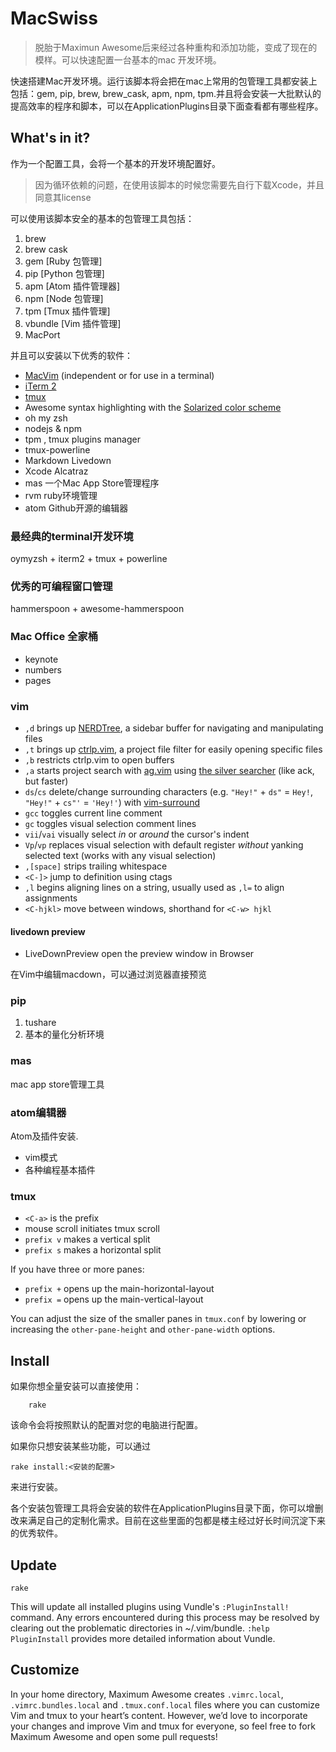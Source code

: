 # MacSwiss

> 脱胎于Maximun Awesome后来经过各种重构和添加功能，变成了现在的模样。可以快速配置一台基本的mac 开发环境。

快速搭建Mac开发环境。运行该脚本将会把在mac上常用的包管理工具都安装上包括：gem, pip, brew, brew_cask, apm, npm, tpm.并且将会安装一大批默认的提高效率的程序和脚本，可以在ApplicationPlugins目录下面查看都有哪些程序。

## What's in it?


作为一个配置工具，会将一个基本的开发环境配置好。

> 因为循环依赖的问题，在使用该脚本的时候您需要先自行下载Xcode，并且同意其license

可以使用该脚本安全的基本的包管理工具包括：

1. brew
2. brew cask
3. gem [Ruby 包管理]
4. pip [Python 包管理]
5. apm [Atom 插件管理器]
6. npm [Node 包管理]
7. tpm [Tmux 插件管理]
8. vbundle [Vim 插件管理]
9. MacPort


并且可以安装以下优秀的软件：

* [MacVim](https://github.com/macvim-dev/macvim) (independent or for use in a terminal)
* [iTerm 2](http://www.iterm2.com/)
* [tmux](http://tmux.github.io/)
* Awesome syntax highlighting with the [Solarized color scheme](http://ethanschoonover.com/solarized)
* oh my zsh
* nodejs & npm
* tpm , tmux plugins manager
* tmux-powerline
* Markdown Livedown
* Xcode Alcatraz
* mas 一个Mac App Store管理程序
* rvm ruby环境管理
* atom Github开源的编辑器


### 最经典的terminal开发环境

oymyzsh + iterm2 + tmux + powerline

### 优秀的可编程窗口管理

hammerspoon + awesome-hammerspoon



### Mac Office 全家桶

* keynote
* numbers
* pages

### vim

* `,d` brings up [NERDTree](https://github.com/scrooloose/nerdtree), a sidebar buffer for navigating and manipulating files
* `,t` brings up [ctrlp.vim](https://github.com/ctrlpvim/ctrlp.vim), a project file filter for easily opening specific files
* `,b` restricts ctrlp.vim to open buffers
* `,a` starts project search with [ag.vim](https://github.com/rking/ag.vim) using [the silver searcher](https://github.com/ggreer/the_silver_searcher) (like ack, but faster)
* `ds`/`cs` delete/change surrounding characters (e.g. `"Hey!"` + `ds"` = `Hey!`, `"Hey!"` + `cs"'` = `'Hey!'`) with [vim-surround](https://github.com/tpope/vim-surround)
* `gcc` toggles current line comment
* `gc` toggles visual selection comment lines
* `vii`/`vai` visually select *in* or *around* the cursor's indent
* `Vp`/`vp` replaces visual selection with default register *without* yanking selected text (works with any visual selection)
* `,[space]` strips trailing whitespace
* `<C-]>` jump to definition using ctags
* `,l` begins aligning lines on a string, usually used as `,l=` to align assignments
* `<C-hjkl>` move between windows, shorthand for `<C-w> hjkl`

####  livedown preview

* LiveDownPreview open the preview window in Browser

在Vim中编辑macdown，可以通过浏览器直接预览


### pip

1. tushare
2. 基本的量化分析环境

### mas

mac app store管理工具

### atom编辑器

Atom及插件安装.

* vim模式
* 各种编程基本插件



### tmux

* `<C-a>` is the prefix
* mouse scroll initiates tmux scroll
* `prefix v` makes a vertical split
* `prefix s` makes a horizontal split

If you have three or more panes:
* `prefix +` opens up the main-horizontal-layout
* `prefix =` opens up the main-vertical-layout

You can adjust the size of the smaller panes in `tmux.conf` by lowering or increasing the `other-pane-height` and `other-pane-width` options.

## Install

如果你想全量安装可以直接使用：
~~~
    rake
~~~

该命令会将按照默认的配置对您的电脑进行配置。

如果你只想安装某些功能，可以通过

~~~
rake install:<安装的配置>
~~~

来进行安装。

各个安装包管理工具将会安装的软件在ApplicationPlugins目录下面，你可以增删改来满足自己的定制化需求。目前在这些里面的包都是楼主经过好长时间沉淀下来的优秀软件。

## Update

    rake

This will update all installed plugins using Vundle's `:PluginInstall!`
command. Any errors encountered during this process may be resolved by clearing
out the problematic directories in ~/.vim/bundle. `:help PluginInstall`
provides more detailed information about Vundle.

## Customize
In your home directory, Maximum Awesome creates `.vimrc.local`, `.vimrc.bundles.local` and `.tmux.conf.local` files where you can customize
Vim and tmux to your heart’s content. However, we’d love to incorporate your changes and improve Vim and tmux
for everyone, so feel free to fork Maximum Awesome and open some pull requests!
